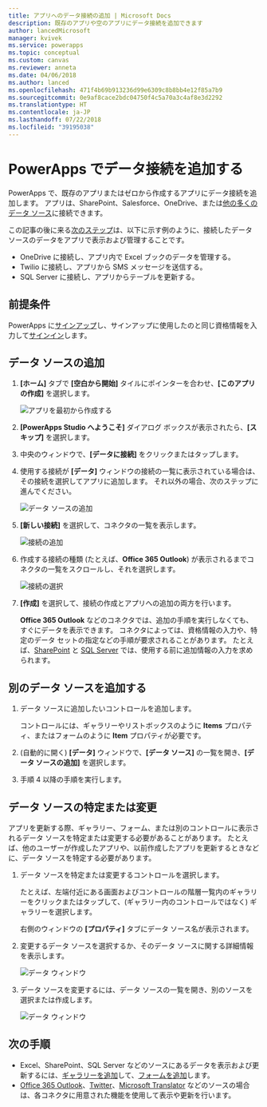 ```yaml
---
title: アプリへのデータ接続の追加 | Microsoft Docs
description: 既存のアプリや空のアプリにデータ接続を追加できます
author: lancedMicrosoft
manager: kvivek
ms.service: powerapps
ms.topic: conceptual
ms.custom: canvas
ms.reviewer: anneta
ms.date: 04/06/2018
ms.author: lanced
ms.openlocfilehash: 471f4b69b913236d99e6309c8b8bb4e12f85a7b9
ms.sourcegitcommit: 0e9af8cace2bdc04750f4c5a70a3c4af8e3d2292
ms.translationtype: HT
ms.contentlocale: ja-JP
ms.lasthandoff: 07/22/2018
ms.locfileid: "39195038"
---
```

# <a name="add-a-data-connection-in-powerapps"></a>PowerApps でデータ接続を追加する
PowerApps で、既存のアプリまたはゼロから作成するアプリにデータ接続を追加します。 アプリは、SharePoint、Salesforce、OneDrive、または[他の多くのデータ ソース](connections-list.md)に接続できます。

この記事の後に来る[次のステップ](#next-steps)は、以下に示す例のように、接続したデータ ソースのデータをアプリで表示および管理することです。

* OneDrive に接続し、アプリ内で Excel ブックのデータを管理する。
* Twilio に接続し、アプリから SMS メッセージを送信する。
* SQL Server に接続し、アプリからテーブルを更新する。

## <a name="prerequisites"></a>前提条件
PowerApps に[サインアップ](../signup-for-powerapps.md)し、サインアップに使用したのと同じ資格情報を入力して[サインイン](http://web.powerapps.com?utm_source=padocs&utm_medium=linkinadoc&utm_campaign=referralsfromdoc)します。

## <a name="add-a-data-source"></a>データ ソースの追加
1. **[ホーム]** タブで **[空白から開始]** タイルにポインターを合わせ、**[このアプリの作成]** を選択します。

    ![アプリを最初から作成する](./media/add-data-connection/blank-app-tile.png)

1. **[PowerApps Studio へようこそ]** ダイアログ ボックスが表示されたら、**[スキップ]** を選択します。

3. 中央のウィンドウで、**[データに接続]** をクリックまたはタップします。

4. 使用する接続が **[データ]** ウィンドウの接続の一覧に表示されている場合は、その接続を選択してアプリに追加します。 それ以外の場合、次のステップに進んでください。

    ![データ ソースの追加](./media/add-data-connection/choose-existing-connections.png)

5. **[新しい接続]** を選択して、コネクタの一覧を表示します。

    ![接続の追加](./media/add-data-connection/new-connection.png)

6. 作成する接続の種類 (たとえば、**Office 365 Outlook**) が表示されるまでコネクタの一覧をスクロールし、それを選択します。

    ![接続の選択](./media/add-data-connection/choose-connection.png)

7. **[作成]** を選択して、接続の作成とアプリへの追加の両方を行います。

    **Office 365 Outlook** などのコネクタでは、追加の手順を実行しなくても、すぐにデータを表示できます。 コネクタによっては、資格情報の入力や、特定のデータ セットの指定などの手順が要求されることがあります。 たとえば、[SharePoint](connections/connection-sharepoint-online.md) と [SQL Server](connections/connection-azure-sqldatabase.md) では、使用する前に追加情報の入力を求められます。

## <a name="add-another-data-source"></a>別のデータ ソースを追加する
1. データ ソースに追加したいコントロールを追加します。

    コントロールには、ギャラリーやリストボックスのように **Items** プロパティ、またはフォームのように **Item** プロパティが必要です。

1. (自動的に開く) **[データ]** ウィンドウで、**[データ ソース]** の一覧を開き、**[データ ソースの追加]** を選択します。

1. 手順 4 以降の手順を実行します。

## <a name="identify-or-change-a-data-source"></a>データ ソースの特定または変更
アプリを更新する際、ギャラリー、フォーム、または別のコントロールに表示されるデータ ソースを特定または変更する必要があることがあります。 たとえば、他のユーザーが作成したアプリや、以前作成したアプリを更新するときなどに、データ ソースを特定する必要があります。

1. データ ソースを特定または変更するコントロールを選択します。

    たとえば、左端付近にある画面およびコントロールの階層一覧内のギャラリーをクリックまたはタップして、(ギャラリー内のコントロールではなく) ギャラリーを選択します。

    右側のウィンドウの **[プロパティ]** タブにデータ ソース名が表示されます。

2. 変更するデータ ソースを選択するか、そのデータ ソースに関する詳細情報を表示します。

    ![データ ウィンドウ](./media/add-data-connection/data-pane.png)

3. データ ソースを変更するには、データ ソースの一覧を開き、別のソースを選択または作成します。

     ![データ ウィンドウ](./media/add-data-connection/datasource-list.png)

## <a name="next-steps"></a>次の手順
* Excel、SharePoint、SQL Server などのソースにあるデータを表示および更新するには、[ギャラリーを追加](add-gallery.md)して、[フォームを追加](add-form.md)します。
* [Office 365 Outlook](connections/connection-office365-outlook.md)、[Twitter](connections/connection-twitter.md)、[Microsoft Translator](connections/connection-microsoft-translator.md) などのソースの場合は、各コネクタに用意された機能を使用して表示や更新を行います。
